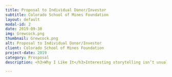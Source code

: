 ```yaml
---
title: Proposal to Individual Donor/Investor
subtitle: Colorado School of Mines Foundation
layout: default
modal-id: 2
date: 2019-09-30
img: Grewcock.png
thumbnail: Grewcock.png
alt: Proposal to Individual Donor/Investor
client: Colorado School of Mines Foundation
project-date: 2019
category: Prosposal
description: <h3>Why I Like It</h3>Interesting storytelling isn’t usually what comes to mind when people think of the word “proposal.” I know it’s an imperative part of the process and was sure to incorporate it in this piece along with necessary practical information. I am proud to say that it worked; this proposal helped secure a $30 million investment, the largest individual gift in Colorado School of Mines’ history. I also enjoyed the strategic collaboration with colleagues and executives that was critical to inform my writing.<br><br><a class="btn btn btn-primary" href="https://drive.google.com/file/d/1cPIkFoDn-RkBw3HgAcQzPvpV6ypEhCCl/view?usp=sharing" target="_">See It Here</a>

---
```

